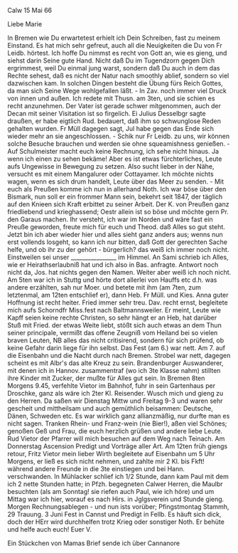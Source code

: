  Calw 15 Mai 66

Liebe Marie

In Bremen wie Du erwartetest erhielt ich Dein Schreiben, fast zu meinem Einstand. Es hat mich sehr gefreut, auch all die Neuigkeiten die Du von Fr Leidb. hörtest. Ich hoffe Du nimmst es recht von Gott an, wie es gieng, und siehst darin Seine gute Hand. Nicht daß Du im Tugendzorn gegen Dich ergrimmest, weil Du einmal jung warst, sondern daß Du auch in dem das Rechte sehest, daß es nicht der Natur nach smoothly ablief, sondern so viel dazwischen kam. In solchen Dingen besteht die Übung fürs Reich Gottes, da man sich Seine Wege wohlgefallen läßt. - In Zav. noch immer viel Druck von innen und außen. Ich redete mit Thusn. am 3ten, und sie schien es recht anzunehmen. Der Vater ist gerade schwer mitgenommen, auch der Decan mit seiner Visitation ist so firgelich. Ei Julius Desselbgr sagte draußen, er habe eigtlich Rud. bedauert, daß ihm so schwunglose Reden gehalten wurden. Fr Müll dagegen sagt, Jul habe gegen das Ende sich wieder mehr an sie angeschlossen. - Schik nur Fr Leidb. zu uns, wir können solche Besuche brauchen und werden sie ohne squeamishness genießen. - Auf Schulmeister macht euch keine Rechnung, ich sehe nicht hinaus. Ja wenn ich einen zu sehen bekäme! Aber es ist etwas fürchterliches, Leute aufs Ungewisse in Bewegung zu setzen. Also sucht lieber in der Nähe, versucht es mit einem Mangalurer oder Cottayamer. Ich möchte nichts wagen, wenn es sich drum handelt, Leute über das Meer zu senden. - Mit euch als Preußen komme ich nun in allerhand Noth. Ich war böse über den Bismark, nun soll er ein frommer Mann sein, bekehrt seit 1847, der täglich auf den Knieen sich Kraft erbittet zu seiner Arbeit. Der K. von Preußen ganz friedliebend und krieghassend; Oestr allein ist so böse und möchte gern Pr. den Garaus machen. Ihr versteht, ich war im Norden und wäre fast ein Preuße geworden, freute mich für euch und Theod. daß Alles so gut steht. Jetzt bin ich aber wieder hier und alles sieht ganz anders aus; wenns nun erst vollends losgeht, so kann ich nur bitten, daß Gott der gerechten Sache helfe, und ob ihr zu der gehört - bürgerlich? das weiß ich immer noch nicht. Einstweilen sei unser ________________ im Himmel. 
An Sami schrieb ich Alles, wie er Heirathserlaubniß hat und ich also in Bas. anfragte. Antwort noch nicht da, Jos. hat nichts gegen den Namen. Weiter aber weiß ich noch nicht. Am 5ten war ich in Stuttg und hörte dort allerlei von Hauffs etc d.h. was andere erzählten, sah nur Moer. und betete mit ihm (am 7ten, zum letztenmal, am 12ten entschlief er), dann Heb. Fr Müll. und Kies. Anna guter Hoffnung ist recht heiter. Fried immer sehr treu. Dav. recht ernst, begleitete mich aufs Schorndfr Miss.fest nach Baltmannsweiler. Er meint, Leute wie Kapff seien keine rechte Christen, so sehr hängt er an Heb, hat darüber Stuß mit Fried. der etwas Weite liebt, stößt sich auch etwas an dem Thun seiner principale, vermißt das offene Zeugniß vom Heiland bei so vielen braven Leuten, NB alles das nicht critisirend, sondern für sich prüfend, ob keine Gefahr darin liege für ihn selbst. Das Fest (am 6.) war nett. Am 7. auf die Eisenbahn und die Nacht durch nach Bremen. Strobel war nett, dagegen scheint es mit Albr's das alte Kreuz zu sein. Brandenburger Auswanderer, mit denen ich in Hannov. zusammentraf (wo ich 3te Klasse nahm) stillten ihre Kinder mit Zucker, der mußte für Alles gut sein. In Bremen 8ten Morgens 9.45, verfehlte Vietor im Bahnhof, fuhr in sein Gartenhaus per Droschke, ganz als wäre ich 2ter Kl. Reisender. Wusch mich und gieng zu den Herren. Da saßen wir Dienstag Mittw und Freitag 9-3 und waren sehr gescheit und mittheilsam und auch gemüthlich beisammen: Deutsche, Dänen, Schweden etc. Es war wirklich ganz allianzmäßig, nur durfte man es nicht sagen. Tranken Rhein- und Franz-wein (nie Bier!), aßen viel Schönes; genoßen Geß und Frau, die euch herzlich grüßen und andere liebe Leute. Rud Vietor der Pfarrer will mich besuchen auf dem Weg nach Teinach. Am Donnerstag Ascension Predigt und Vorträge aller Art. Am 12ten früh giengs retour, Fritz Vietor mein lieber Wirth begleitete auf Eisenbahn um 5 Uhr Morgens, er ließ es sich nicht nehmen, und zahlte mir 2 Kl. bis Fkft! während andere Freunde in die 3te einstiegen und bei Hann. verschwanden. In Mühlacker schlief ich 1/2 Stunde, dann kam Paul mit dem ich 2 nette Stunden hatte; in Pfzh. begegneten Calwer Herren, die Maulbr besuchten (als am Sonntag! sie riefen auch Paul, wie ich höre) und um Mittag war ich hier, worauf es nach Hirs. in Jglgsverein und Stunde gieng. Morgen Rechnungsablegen - und nun ists vorüber; Pfingstmontag Stammh, 29 Trauung. 3 Juni Fest in Cannst und Predigt in Fellb. Es häuft sich dick, doch der HErr wird durchhelfen trotz Krieg oder sonstiger Noth. Er behüte und helfe auch euch!  Euer V.

Ein Stückchen von Mamas Brief sende ich über Cannanore
